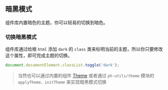 ## 暗黑模式

组件库内置暗色的主题，你可以轻易的切换到暗色。

### 切换暗黑模式

组件库通过给根 `html` 添加 `dark` 的 `class` 类来标明当前的主题，所以你只要修改这个属性，即可完成主题的切换。

```js
document.documentElement.classList.toggle('dark');
```

> 当然也可以通过内置的组件 [Theme](/components/theme) 或者通过 `ph-utils/theme` 模块的 `applyTheme、initTheme` 来实现暗黑模式切换
